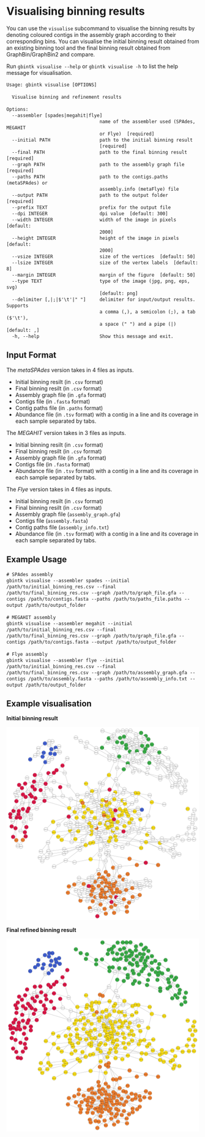 # Visualising binning results

You can use the `visualise` subcommand to visualise the binning results by denoting coloured contigs in the assembly graph according to their corresponding bins. You can visualise the initial binning result obtained from an existing binning tool and the final binning result obtained from GraphBin/GraphBin2 and compare.

Run `gbintk visualise --help` or `gbintk visualise -h` to list the help message for visualisation.

```shell
Usage: gbintk visualise [OPTIONS]

  Visualise binning and refinement results

Options:
  --assembler [spades|megahit|flye]
                                  name of the assembler used (SPAdes, MEGAHIT
                                  or Flye)  [required]
  --initial PATH                  path to the initial binning result
                                  [required]
  --final PATH                    path to the final binning result  [required]
  --graph PATH                    path to the assembly graph file  [required]
  --paths PATH                    path to the contigs.paths (metaSPAdes) or
                                  assembly.info (metaFlye) file
  --output PATH                   path to the output folder  [required]
  --prefix TEXT                   prefix for the output file
  --dpi INTEGER                   dpi value  [default: 300]
  --width INTEGER                 width of the image in pixels  [default:
                                  2000]
  --height INTEGER                height of the image in pixels  [default:
                                  2000]
  --vsize INTEGER                 size of the vertices  [default: 50]
  --lsize INTEGER                 size of the vertex labels  [default: 8]
  --margin INTEGER                margin of the figure  [default: 50]
  --type TEXT                     type of the image (jpg, png, eps, svg)
                                  [default: png]
  --delimiter [,|;|$'\t'|" "]     delimiter for input/output results. Supports
                                  a comma (,), a semicolon (;), a tab ($'\t'),
                                  a space (" ") and a pipe (|)  [default: ,]
  -h, --help                      Show this message and exit.
```

## Input Format

The *metaSPAdes* version takes in 4 files as inputs.

* Initial binning resilt (in `.csv` format)
* Final binning resilt (in `.csv` format)
* Assembly graph file (in `.gfa` format)
* Contigs file (in `.fasta` format)
* Contig paths file (in `.paths` format)
* Abundance file (in `.tsv` format) with a contig in a line and its coverage in each sample separated by tabs.

The *MEGAHIT* version takes in 3 files as inputs.

* Initial binning resilt (in `.csv` format)
* Final binning resilt (in `.csv` format)
* Assembly graph file (in `.gfa` format)
* Contigs file (in `.fasta` format)
* Abundance file (in `.tsv` format) with a contig in a line and its coverage in each sample separated by tabs.

The *Flye* version takes in 4 files as inputs.

* Initial binning resilt (in `.csv` format)
* Final binning resilt (in `.csv` format)
* Assembly graph file (`assembly_graph.gfa`)
* Contigs file (`assembly.fasta`)
* Contig paths file (`assembly_info.txt`)
* Abundance file (in `.tsv` format) with a contig in a line and its coverage in each sample separated by tabs.

## Example Usage

```shell
# SPAdes assembly
gbintk visualise --assembler spades --initial /path/to/initial_binning_res.csv --final /path/to/final_binning_res.csv --graph /path/to/graph_file.gfa --contigs /path/to/contigs.fasta --paths /path/to/paths_file.paths --output /path/to/output_folder

# MEGAHIT assembly
gbintk visualise --assembler megahit --initial /path/to/initial_binning_res.csv --final /path/to/final_binning_res.csv --graph /path/to/graph_file.gfa --contigs /path/to/contigs.fasta --output /path/to/output_folder

# Flye assembly
gbintk visualise --assembler flye --initial /path/to/initial_binning_res.csv --final /path/to/final_binning_res.csv --graph /path/to/assembly_graph.gfa --contigs /path/to/assembly.fasta --paths /path/to/assembly_info.txt --output /path/to/output_folder
```

## Example visualisation

**Initial binning result**

![](images/initial_binning_result.png)

**Final refined binning result**

![](images/final_GraphBin_binning_result.png)